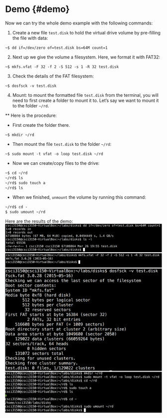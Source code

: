 # Demo {#demo}

Now we can try the whole demo example with the following commands:

1. Create a new file `test.disk` to hold the virtual drive volume by pre-filling the file with data:
```
~$ dd if=/dev/zero of=test.disk bs=64M count=1
```

2. Next up we give the volume a filesystem. Here, we format it with FAT32:
```
~$ mkfs.vfat -F 32 -f 2 -S 512 -s 1 -R 32 test.disk
```

3. Check the details of the FAT filesystem:
```
~$ dosfsck -v test.disk
```

4. Mount: to mount the formatted file `test.disk` from the terminal, you will need to first create a folder to mount it to. Let’s say we want to mount it to the folder `~/rd`. 

** Here is the procedure:

* First create the folder there. 
```
~$ mkdir ~/rd
```
* Then mount the file `test.disk` to the folder `~/rd`: 
```
~$ sudo mount -t vfat -o loop test.disk ~/rd
```
* Now we can create/copy files to the drive:
```
~$ cd ~/rd
~/rd$ ls
~/rd$ sudo touch a
~/rd$ ls
```
* When we finished, `unmount` the volume by running this command:
```
~/rd$ cd -
$ sudo umount ~/rd
```

Here are the results of the demo:
![](assets/dd.png)
![](assets/mkfs.png)
![](assets/dosfsck.png)
![](assets/mount.png)

